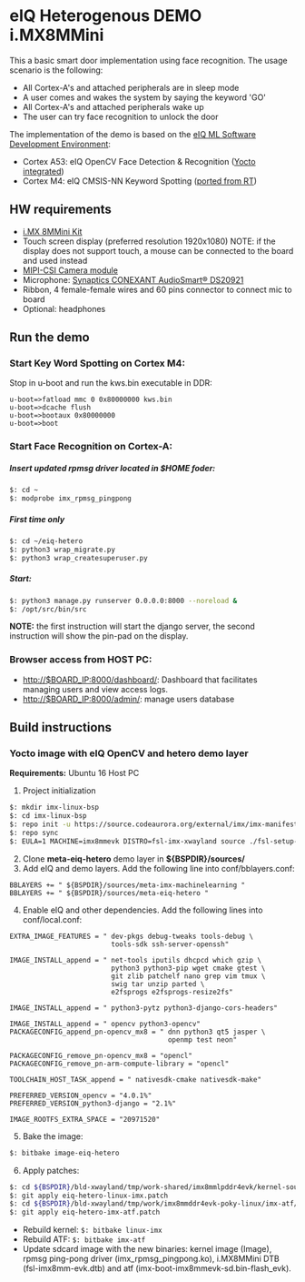 eIQ Heterogenous DEMO i.MX8MMini
================================
This a basic smart door implementation using face recognition. The usage scenario is the following:
- All Cortex-A's and attached peripherals are in sleep mode
- A user comes and wakes the system by saying the keyword 'GO'
- All Cortex-A's and attached peripherals wake up
- The user can try face recognition to unlock the door

The implementation of the demo is based on the [eIQ ML Software Development Environment](https://www.nxp.com/eIQ):
- Cortex A53: eIQ OpenCV Face Detection & Recognition ([Yocto integrated]([https://www.nxp.com/design/software/development-software/eiq-ml-development-environment/eiq-opencv-neural-network-and-ml-algorithm-support:eIQOpenCV](https://www.nxp.com/design/software/development-software/eiq-ml-development-environment/eiq-opencv-neural-network-and-ml-algorithm-support:eIQOpenCV)))
- Cortex M4: eIQ CMSIS-NN Keyword Spotting ([ported from RT](https://www.nxp.com/design/software/development-software/eiq-ml-development-environment/eiq-for-arm-cmsis-nn:eIQArmCMSISNN))

HW requirements
---------------
- [i.MX 8MMini Kit](https://www.nxp.com/products/processors-and-microcontrollers/arm-processors/i.mx-applications-processors/i.mx-8-processors/i.mx-8m-mini-arm-cortex-a53-cortex-m4-audio-voice-video:i.MX8MMINI)
- Touch screen display (preferred resolution 1920x1080)
NOTE: if the display does not support touch, a mouse can be connected to the board and used instead
- [MIPI-CSI Camera module](https://www.nxp.com/part/MINISASTOCSI)
- Microphone: [Synaptics CONEXANT AudioSmart® DS20921](https://www.synaptics.com/partners/amazon/ds20921)
- Ribbon, 4 female-female wires and 60 pins connector to connect mic to board
- Optional: headphones

Run the demo
------------
### Start Key Word Spotting on Cortex M4:
Stop in u-boot and run the kws.bin executable in DDR:
```
u-boot=>fatload mmc 0 0x80000000 kws.bin
u-boot=>dcache flush
u-boot=>bootaux 0x80000000
u-boot=>boot
```
### Start Face Recognition on Cortex-A:
##### Insert updated rpmsg driver located in $HOME foder:
```bash
$: cd ~
$: modprobe imx_rpmsg_pingpong
```
##### First time only
```bash
$: cd ~/eiq-hetero
$: python3 wrap_migrate.py
$: python3 wrap_createsuperuser.py
```
##### Start:
```bash
$: python3 manage.py runserver 0.0.0.0:8000 --noreload &
$: /opt/src/bin/src
```
**NOTE:** the first instruction will start the django server, the second instruction will show the pin-pad on the display.

### Browser access from HOST PC:
- [http://$BOARD_IP:8000/dashboard/](http://board_ip:8000/dashboard/): Dashboard that facilitates managing users and view access logs.
- [http://$BOARD_IP:8000/admin/](http://board_ip:8000/admin/): manage users database 

Build instructions
------------------
### Yocto image with eIQ OpenCV and hetero demo layer
**Requirements:** Ubuntu 16 Host PC 
1. Project initialization
```bash
$: mkdir imx-linux-bsp
$: cd imx-linux-bsp
$: repo init -u https://source.codeaurora.org/external/imx/imx-manifest -b imx-linux-sumo -m imx-4.14.98-2.0.0_machinelearning.xml
$: repo sync
$: EULA=1 MACHINE=imx8mmevk DISTRO=fsl-imx-xwayland source ./fsl-setup-release.sh -b bld-xwayland
```
2. Clone **meta-eiq-hetero** demo layer in **${BSPDIR}/sources/**
3. Add eIQ and demo layers. Add the following line into conf/bblayers.conf:
```
BBLAYERS += " ${BSPDIR}/sources/meta-imx-machinelearning "
BBLAYERS += " ${BSPDIR}/sources/meta-eiq-hetero "
```
4. Enable eIQ and other dependencies. Add the following lines into conf/local.conf:
```
EXTRA_IMAGE_FEATURES = " dev-pkgs debug-tweaks tools-debug \
                         tools-sdk ssh-server-openssh"
 
IMAGE_INSTALL_append = " net-tools iputils dhcpcd which gzip \
                         python3 python3-pip wget cmake gtest \
                         git zlib patchelf nano grep vim tmux \
                         swig tar unzip parted \
                         e2fsprogs e2fsprogs-resize2fs"

IMAGE_INSTALL_append = " python3-pytz python3-django-cors-headers"
 
IMAGE_INSTALL_append = " opencv python3-opencv"
PACKAGECONFIG_append_pn-opencv_mx8 = " dnn python3 qt5 jasper \
                                       openmp test neon"
 
PACKAGECONFIG_remove_pn-opencv_mx8 = "opencl"
PACKAGECONFIG_remove_pn-arm-compute-library = "opencl"
 
TOOLCHAIN_HOST_TASK_append = " nativesdk-cmake nativesdk-make"
 
PREFERRED_VERSION_opencv = "4.0.1%"
PREFERRED_VERSION_python3-django = "2.1%"
 
IMAGE_ROOTFS_EXTRA_SPACE = "20971520"
```
5. Bake the image:
```bash
$: bitbake image-eiq-hetero
```

6. Apply patches:
```bash
$: cd ${BSPDIR}/bld-xwayland/tmp/work-shared/imx8mmlpddr4evk/kernel-source
$: git apply eiq-hetero-linux-imx.patch
$: cd ${BSPDIR}/bld-xwayland/tmp/work/imx8mmddr4evk-poky-linux/imx-atf/2.0+gitAUTOINC+1cb68fa0a0-r0/git 
$: git apply eiq-hetero-imx-atf.patch
```
- Rebuild kernel: ```$: bitbake linux-imx```
- Rebuild ATF: ```$: bitbake imx-atf```
- Update sdcard image with the new binaries: kernel image (Image), rpmsg ping-pong driver (imx_rpmsg_pingpong.ko), i.MX8MMini DTB (fsl-imx8mm-evk.dtb) and atf (imx-boot-imx8mmevk-sd.bin-flash_evk).
